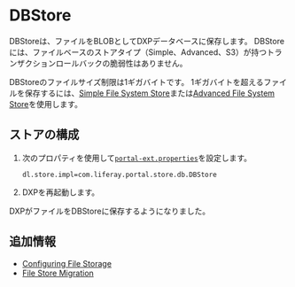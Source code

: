 # DBStore

DBStoreは、ファイルをBLOBとしてDXPデータベースに保存します。 DBStoreには、ファイルベースのストアタイプ（Simple、Advanced、S3）が持つトランザクションロールバックの脆弱性はありません。

DBStoreのファイルサイズ制限は1ギガバイトです。 1ギガバイトを超えるファイルを保存するには、[Simple File System Store](./simple-file-system-store.md)または[Advanced File System Store](../configuring-file-storage.md#configuring-advanced-file-system-store)を使用します。

## ストアの構成

1.  次のプロパティを使用して[`portal-ext.properties`](../../../installation-and-upgrades/reference/portal-properties.md)を設定します。

    ``` properties
    dl.store.impl=com.liferay.portal.store.db.DBStore
    ```

2.  DXPを再起動します。

DXPがファイルをDBStoreに保存するようになりました。

## 追加情報

  - [Configuring File Storage](../configuring-file-storage.md)
  - [File Store Migration](../file-store-migration.md)
